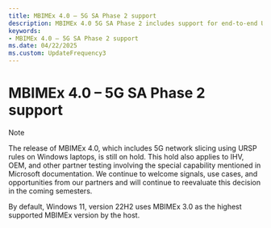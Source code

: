 ```yaml
---
title: MBIMEx 4.0 – 5G SA Phase 2 support
description: MBIMEx 4.0 5G SA Phase 2 includes support for end-to-end URSP handling and multiple concurrent eMBB network slices. 
keywords:
- MBIMEx 4.0 – 5G SA Phase 2 support
ms.date: 04/22/2025
ms.custom: UpdateFrequency3
---
```


# MBIMEx 4.0 – 5G SA Phase 2 support

> [!NOTE]
> The release of MBIMEx 4.0, which includes 5G network slicing using URSP rules on Windows laptops, is still on hold. This hold also applies to IHV, OEM, and other partner testing involving the special capability mentioned in Microsoft documentation. We continue to welcome signals, use cases, and opportunities from our partners and will continue to reevaluate this decision in the coming semesters. 

By default, Windows 11, version 22H2 uses MBIMEx 3.0 as the highest supported MBIMEx version by the host.

<!--
Windows 11, version 22H2 previews the 5G SA Phase 2 feature set. Additionally, it supports all Windows 11 cellular features such as 5G SA Phase 1. The 5G SA Phase 2 feature set includes support for end-to-end URSP handling and multiple concurrent eMBB network slices. 

MBIM Extensions Release number 4.0 introduces support for 5G SA Phase 2 features. This Extensions Release number is commonly referred to as MBIMEx 4.0. URSP handling/usage and multiple concurrent eMBB network slices are the main additions in MBIMEx 4.0. All valid slice types (SST) are supported at the MBIM interface level in MBIMEx 4.0, but non-eMBB slice functionality is not implied in Windows 11, version 22H2 and is subject to additional host and device-level support and features. [Download the MBIMEx 4.0 specification here](https://download.microsoft.com/download/d/8/a/d8ad97b9-83bd-4ab2-bcea-7500dfaf22b4/MBIMEx%204.0%20spec%20and%20Errata%20to%20MBIMEx%203.0%20Rev%201.46%2020220426.docx). Section 4 “MBIM Interface Extensions for 5G NGC – Phase 2” contains the MBIMEx 4.0 specification.

MBIMEx 4.0 adds the following new CIDs:

:::image type="content" source="images/MBIMEx-4.0-new-CIDs.png" alt-text="Table showing new CIDs added in MBIMEx 4.0.":::

MBIMEx 4.0 modifies the following existing CIDs:

:::image type="content" source="images/MBIMEx-4.0-modified-CIDs.png" alt-text="Table displaying modified CIDs in MBIMEx 4.0.":::

A special capability is available to change the default to MBIMEx 4.0 for IHVs and driver developers. Contact your TAM for support if a Microsoft engineering partner needs the capability for testing and development.
-->